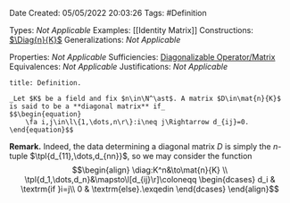 <div class="topSpace"></div>

Date Created: 05/05/2022 20:03:26
Tags: #Definition

Types: _Not Applicable_
Examples: [[Identity Matrix]]
Constructions: [$\Diag{n}{K}$](Vector%20Space%20of%20Diagonal%20Matrices.md)
Generalizations: _Not Applicable_

Properties: _Not Applicable_
Sufficiencies: [Diagonalizable Operator/Matrix](Diagonalizable%20Operator%20slash%20Matrix.md)
Equivalences: _Not Applicable_
Justifications: _Not Applicable_

``` ad-Definition
title: Definition.

_Let $K$ be a field and fix $n\in\N^\ast$. A matrix $D\in\mat{n}{K}$ is said to be a **diagonal matrix** if_
$$\begin{equation}
    \fa i,j\in\l\{1,\dots,n\r\}:i\neq j\Rightarrow d_{ij}=0.
\end{equation}$$

```

**Remark.** Indeed, the data determining a diagonal matrix $D$ is simply the $n$-tuple $\tpl{d_{11},\dots,d_{nn}}$, so we may consider the function
$$\begin{align}
    \diag:K^n&\to\mat{n}{K} \\
    \tpl{d_1,\dots,d_n}&\mapsto\l[d_{ij}\r]\coloneqq
        \begin{dcases}
            d_i & \textrm{if }i=j\\
            0 & \textrm{else}.\exqedin
        \end{dcases}
\end{align}$$
